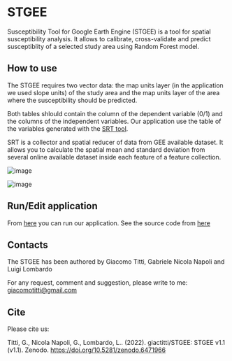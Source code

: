 # STGEE

Susceptibility Tool for Google Earth Engine (STGEE) is a tool for spatial susceptibility analysis. It allows to calibrate, cross-validate and predict susceptiblity of a selected study area using Random Forest model.

## How to use

The STGEE requires two vector data: the map units layer (in the application we used slope units) of the study area and the map units layer of the area where the susceptibility should be predicted.

Both tables shlould contain the column of the dependent variable (0/1) and the columns of the independent variables. Our application use the table of the variables generated with the [SRT tool](https://github.com/giactitti/SRT).

SRT is a collector and spatial reducer of data from GEE available dataset. It allows you to calculate the spatial mean and standard deviation from several online available dataset inside each feature of a feature collection.

![image](https://user-images.githubusercontent.com/59020464/163784560-40c9adb7-ccc2-45c6-bd7b-0ec662b817e4.png)

![image](https://user-images.githubusercontent.com/59020464/163784965-3cff0b6d-0b0a-46f2-9e3f-7e3a95a39bca.png)

## Run/Edit application

From [here](https://giacomotitti.users.earthengine.app/view/stgee) you can run our application. See the source code from [here](https://code.earthengine.google.com/?scriptPath=users%2Fgiacomotitti%2FSTGEE%3Amain)

## Contacts

The STGEE has been authored by Giacomo Titti, Gabriele Nicola Napoli and Luigi Lombardo

For any request, comment and suggestion, please write to me: giacomotitti@gmail.com

## Cite

Please cite us:

Titti, G., Nicola Napoli, G., Lombardo, L.. (2022). giactitti/STGEE: STGEE v1.1 (v1.1). Zenodo. https://doi.org/10.5281/zenodo.6471966
